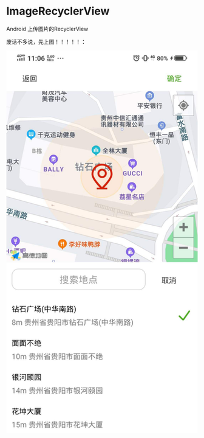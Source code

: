 # ImageRecyclerView
Android 上传图片的RecyclerView

废话不多说，先上图！！！！！：

![image](https://github.com/gyadministrator/LocationSelect/blob/master/images/spot.jpg)


